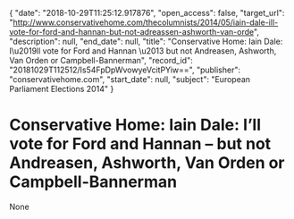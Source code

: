 {
  "date": "2018-10-29T11:25:12.917876", 
  "open_access": false, 
  "target_url": "http://www.conservativehome.com/thecolumnists/2014/05/iain-dale-ill-vote-for-ford-and-hannan-but-not-adreassen-ashworth-van-orde", 
  "description": null, 
  "end_date": null, 
  "title": "Conservative Home: Iain Dale: I\u2019ll vote for Ford and Hannan \u2013 but not Andreasen, Ashworth, Van Orden or Campbell-Bannerman", 
  "record_id": "20181029T112512/Is54FpDpWvowyeVcitPYiw==", 
  "publisher": "conservativehome.com", 
  "start_date": null, 
  "subject": "European Parliament Elections 2014"
}

# Conservative Home: Iain Dale: I’ll vote for Ford and Hannan – but not Andreasen, Ashworth, Van Orden or Campbell-Bannerman

None